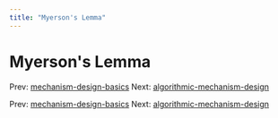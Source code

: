 ```yaml
---
title: "Myerson's Lemma"
---
```


# Myerson's Lemma

Prev: [mechanism-design-basics](mechanism-design-basics.md)
Next: [algorithmic-mechanism-design](algorithmic-mechanism-design.md)

Prev: [mechanism-design-basics](mechanism-design-basics.md)
Next: [algorithmic-mechanism-design](algorithmic-mechanism-design.md)

